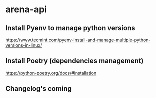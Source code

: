 # arena-api


## Install Pyenv to manage python versions
https://www.tecmint.com/pyenv-install-and-manage-multiple-python-versions-in-linux/

## Install Poetry (dependencies management)

https://python-poetry.org/docs/#installation


## Changelog's coming
